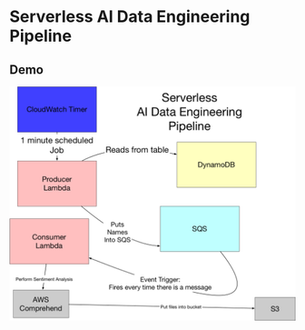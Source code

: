 # Serverless AI Data Engineering Pipeline

## Demo

[![IMAGE ALT TEXT HERE](https://github.com/yilun306/Serverless-AI-Data-Engineering-Pipeline/blob/master/img/arch.png?raw=true)](https://youtu.be/m1dFL5iJdCA)

